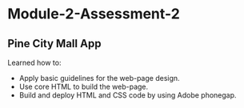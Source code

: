 # Module-2-Assessment-2

## Pine City Mall App

Learned how to:
- Apply basic guidelines for the web-page design.
- Use core HTML to build the web-page.
- Build and deploy HTML and CSS code by using Adobe phonegap. 
